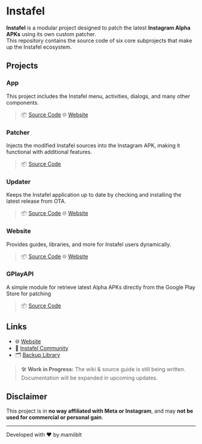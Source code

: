 # Instafel

**Instafel** is a modular project designed to patch the latest **Instagram Alpha APKs** using its own custom patcher.  
This repository contains the source code of six core subprojects that make up the Instafel ecosystem.

## Projects

### App

This project includes the Instafel menu, activities, dialogs, and many other components.  
> 📦 [Source Code](https://github.com/mamiiblt/instafel/tree/main/app)
> 🌐 [Website](https://instafel.mamiiblt.me)  

### Patcher

Injects the modified Instafel sources into the Instagram APK, making it functional with additional features.  
> 📦 [Source Code](https://github.com/mamiiblt/instafel/tree/main/patcher)


### Updater

Keeps the Instafel application up to date by checking and installing the latest release from OTA.  
> 📦 [Source Code](https://github.com/mamiiblt/instafel/tree/main/updater)
> 🌐 [Website](https://instafel.mamiiblt.me/about_updater)  

### Website

Provides guides, libraries, and more for Instafel users dynamically.  
> 📦 [Source Code](https://github.com/mamiiblt/instafel/tree/main/website)
> 🌐 [Website](https://instafel.mamiiblt.me)  


### GPlayAPI

A simple module for retrieve latest Alpha APKs directly from the Google Play Store for patching
> 📦 [Source Code](https://github.com/mamiiblt/instafel/tree/main/gplayapi)

## Links

- 🌐 [Website](https://instafel.mamiiblt.me)  
- 💬 [Instafel Community](https://t.me/instafel)  
- 🗂️ [Backup Library](https://instafel.mamiiblt.me/library_backup)

> 🛠️ **Work in Progress:** The wiki & source guide is still being written. Documentation will be expanded in upcoming updates.

## Disclaimer

This project is in **no way affiliated with Meta or Instagram**, and may **not be used for commercial or personal gain**.

---
Developed with ❤️ by mamiiblt
